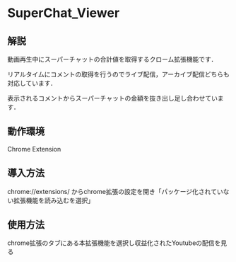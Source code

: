 # SuperChat_Viewer


## 解説


動画再生中にスーパーチャットの合計値を取得するクローム拡張機能です．


リアルタイムにコメントの取得を行うのでライブ配信，アーカイブ配信どちらも対応しています．


表示されるコメントからスーパーチャットの金額を抜き出し足し合わせています．


## 動作環境


Chrome Extension


## 導入方法


chrome://extensions/ からchrome拡張の設定を開き「パッケージ化されていない拡張機能を読み込むを選択」


## 使用方法


chrome拡張のタブにある本拡張機能を選択し収益化されたYoutubeの配信を見る

